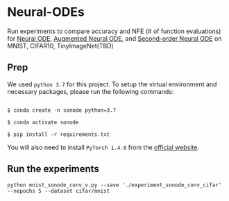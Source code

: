 # Neural-ODEs

Run experiments to compare accuracy and NFE (# of function evaluations) for [Neural ODE](https://arxiv.org/pdf/1806.07366.pdf), [Augmented Neural ODE](https://arxiv.org/abs/1904.01681), and [Second-order Neural ODE](https://arxiv.org/abs/2109.14158) on MNIST, CIFAR10, TinyImageNet(TBD)

## Prep

We used `python 3.7` for this project. To setup the virtual environment and necessary packages, please run the following commands:

```

$ conda create -n sonode python=3.7

$ conda activate sonode

$ pip install -r requirements.txt

```

You will also need to install `PyTorch 1.4.0` from the [official website](https://pytorch.org/).

## Run the experiments

`python mnist_sonode_conv_v.py --save './experiment_sonode_conv_cifar' --nepochs 5 --dataset cifar/mnist` 
